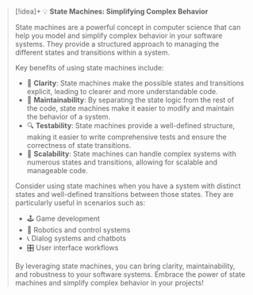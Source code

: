 

> [!idea]+ 💡 **State Machines: Simplifying Complex Behavior**
>
> State machines are a powerful concept in computer science that can help you model and simplify complex behavior in your software systems. They provide a structured approach to managing the different states and transitions within a system.
>
> Key benefits of using state machines include:
>
> - 🎯 **Clarity**: State machines make the possible states and transitions explicit, leading to clearer and more understandable code.
> - 🔧 **Maintainability**: By separating the state logic from the rest of the code, state machines make it easier to modify and maintain the behavior of a system.
> - 🔍 **Testability**: State machines provide a well-defined structure, making it easier to write comprehensive tests and ensure the correctness of state transitions.
> - 🔄 **Scalability**: State machines can handle complex systems with numerous states and transitions, allowing for scalable and manageable code.
>
> Consider using state machines when you have a system with distinct states and well-defined transitions between those states. They are particularly useful in scenarios such as:
>
> - 🕹️ Game development
> - 🤖 Robotics and control systems
> - 📞 Dialog systems and chatbots
> - 🎛️ User interface workflows
>
> By leveraging state machines, you can bring clarity, maintainability, and robustness to your software systems. Embrace the power of state machines and simplify complex behavior in your projects!

